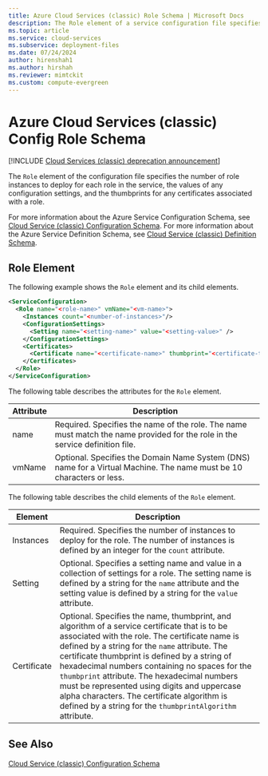 ```yaml
---
title: Azure Cloud Services (classic) Role Schema | Microsoft Docs
description: The Role element of a service configuration file specifies how many role instances to deploy for each role, configuration values, and certificate thumbprints.
ms.topic: article
ms.service: cloud-services
ms.subservice: deployment-files
ms.date: 07/24/2024
author: hirenshah1
ms.author: hirshah
ms.reviewer: mimtckit
ms.custom: compute-evergreen
---
```


# Azure Cloud Services (classic) Config Role Schema

[!INCLUDE [Cloud Services (classic) deprecation announcement](includes/deprecation-announcement.md)]

The `Role` element of the configuration file specifies the number of role instances to deploy for each role in the service, the values of any configuration settings, and the thumbprints for any certificates associated with a role.

For more information about the Azure Service Configuration Schema, see [Cloud Service (classic) Configuration Schema](schema-cscfg-file.md). For more information about the Azure Service Definition Schema, see [Cloud Service (classic) Definition Schema](schema-csdef-file.md).

##  <a name="Role"></a> Role Element
The following example shows the `Role` element and its child elements.

```xml 
<ServiceConfiguration>
  <Role name="<role-name>" vmName="<vm-name>">
    <Instances count="<number-of-instances>"/>
    <ConfigurationSettings>
      <Setting name="<setting-name>" value="<setting-value>" />
    </ConfigurationSettings>
    <Certificates>
      <Certificate name="<certificate-name>" thumbprint="<certificate-thumbprint>" thumbprintAlgorithm="<algorithm>"/>
    </Certificates>
  </Role>
</ServiceConfiguration>
```

The following table describes the attributes for the `Role` element.

| Attribute | Description |
| --------- | ----------- |
| name   | Required. Specifies the name of the role. The name must match the name provided for the role in the service definition file.|
| vmName | Optional. Specifies the Domain Name System (DNS) name for a Virtual Machine. The name must be 10 characters or less.|

The following table describes the child elements of the `Role` element.

| Element | Description |
| ------- | ----------- |
| Instances | Required. Specifies the number of instances to deploy for the role. The number of instances is defined by an integer for the `count` attribute.|
| Setting   | Optional. Specifies a setting name and value in a collection of settings for a role. The setting name is defined by a string for the `name` attribute and the setting value is defined by a string for the `value` attribute.|
| Certificate | Optional. Specifies the name, thumbprint, and algorithm of a service certificate that is to be associated with the role. The certificate name is defined by a string for the `name` attribute. The certificate thumbprint is defined by a string of hexadecimal numbers containing no spaces for the `thumbprint` attribute. The hexadecimal numbers must be represented using digits and uppercase alpha characters. The certificate algorithm is defined by a string for the `thumbprintAlgorithm` attribute.|

## See Also
[Cloud Service (classic) Configuration Schema](schema-cscfg-file.md)